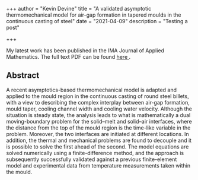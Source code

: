 +++
author = "Kevin Devine"
title = "A validated asymptotic thermomechanical model for air-gap formation in tapered moulds in the continuous casting of steel"
date = "2021-04-09"
description = "Testing a post"

+++

My latest work has been published in the IMA Journal of Applied Mathematics. The full text PDF can be found <a href="https://doi.org/10.1093/imamat/hxab003" target="_blank" rel="noopener noreferrer"> <span>here</span> </a>.

## Abstract

A recent asymptotics-based thermomechanical model is adapted and applied to the mould region in the continuous casting of round steel billets, with a view to describing the complex interplay between air-gap formation, mould taper, cooling channel width and cooling water velocity. Although the situation is steady state, the analysis leads to what is mathematically a dual moving-boundary problem for the solid–melt and solid–air interfaces, where the distance from the top of the mould region is the time-like variable in the problem. Moreover, the two interfaces are initiated at different locations. In addition, the thermal and mechanical problems are found to decouple and it is possible to solve the first ahead of the second. The model equations are solved numerically using a finite-difference method, and the approach is subsequently successfully validated against a previous finite-element model and experimental data from temperature measurements taken within the mould.
